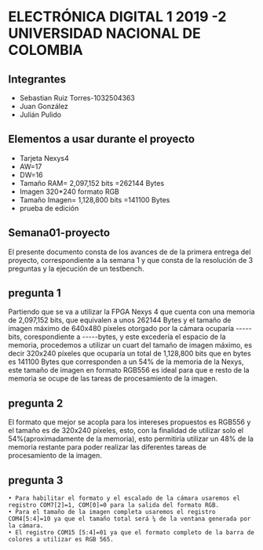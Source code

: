 ﻿# ELECTRÓNICA DIGITAL 1 2019 -2 UNIVERSIDAD NACIONAL DE COLOMBIA 
## Integrantes
* Sebastian Ruiz Torres-1032504363
* Juan González
* Julián Pulido
## Elementos a usar durante el proyecto
* Tarjeta Nexys4
* AW=17
* DW=16
* Tamaño RAM= 2,097,152 bits =262144 Bytes
* Imagen 320*240 formato RGB
* Tamaño Imagen= 1,128,800 bits =141100 Bytes
* prueba de edición
## Semana01-proyecto

El presente documento consta de los avances de de la primera entrega del proyecto, correspondiente a la semana 1 y que consta de la resolución de 3 preguntas y la ejecución de un testbench.

## pregunta 1
Partiendo que se va a utilizar la FPGA Nexys 4 que cuenta con una memoria de  2,097,152 bits, que equivalen a unos 262144 Bytes y el tamaño de imagen máximo  de 640x480 píxeles otorgado por la cámara ocuparía ----- bits, corespondiente a -----bytes, y este excedería el espacio de la memoria, procedemos a utilizar un cuart del tamaño de imagen máximo, es decir 320x240 píxeles que ocuparía un total de 1,128,800 bits que en bytes es 141100 Bytes que corresponden a un 54% de la memoria de la Nexys, este tamaño de imagen en formato RGB556 es ideal para que e resto de la memoria se ocupe de las tareas de procesamiento de la imagen.

## pregunta 2
El formato que mejor se acopla para los intereses propuestos es RGB556 y el tamaño es de 320x240 píxeles, esto, con la finalidad de utilizar solo 
el 54%(aproximadamente de la memoria), esto permitiría utilizar un 48% de la memoria restante para poder realizar las diferentes tareas de procesamiento de la imagen.

## pregunta 3

    • Para habilitar el formato y el escalado de la cámara usaremos el registro COM7[2]=1, COM[0]=0 para la salida del formato RGB.
    • Para el tamaño de la imagen completa usaremos el registro COM4[5:4]=10 ya que el tamaño total será ¼ de la ventana generada por la cámara.
    • El registro COM15 [5:4]=01 ya que el formato completo de la barra de colores a utilizar es RGB 565.



